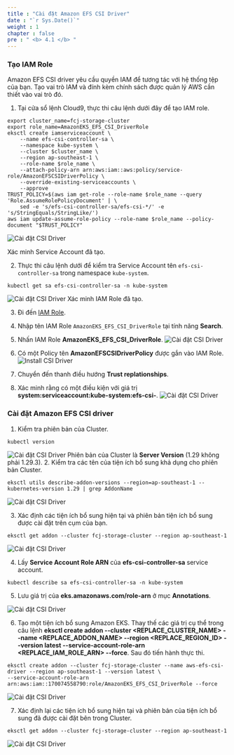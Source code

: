 ```yaml
---
title : "Cài đặt Amazon EFS CSI Driver"
date : "`r Sys.Date()`"
weight : 1
chapter : false
pre : " <b> 4.1 </b> "
---
```


### Tạo IAM Role
Amazon EFS CSI driver yêu cầu quyền IAM để tương tác với hệ thống tệp của bạn. Tạo vai trò IAM và đính kèm chính sách được quản lý AWS cần thiết vào vai trò đó.
1. Tại cửa sổ lệnh Cloud9, thực thi câu lệnh dưới đây để tạo IAM role.
```
export cluster_name=fcj-storage-cluster
export role_name=AmazonEKS_EFS_CSI_DriverRole
eksctl create iamserviceaccount \
    --name efs-csi-controller-sa \
    --namespace kube-system \
    --cluster $cluster_name \
    --region ap-southeast-1 \
    --role-name $role_name \
    --attach-policy-arn arn:aws:iam::aws:policy/service-role/AmazonEFSCSIDriverPolicy \
    --override-existing-serviceaccounts \
    --approve
TRUST_POLICY=$(aws iam get-role --role-name $role_name --query 'Role.AssumeRolePolicyDocument' | \
    sed -e 's/efs-csi-controller-sa/efs-csi-*/' -e 's/StringEquals/StringLike/')
aws iam update-assume-role-policy --role-name $role_name --policy-document "$TRUST_POLICY"
```
![Cài đặt CSI Driver](../../../images/4.eksstoragewithefs/4.1.installecsidriver/4.1.1.installecsidriver.png?pc=60pt)

Xác minh Service Account đã tạo.

2. Thực thi câu lệnh dưới để kiểm tra Service Account tên ```efs-csi-controller-sa``` trong namespace ```kube-system```.
```
kubectl get sa efs-csi-controller-sa -n kube-system
```
![Cài đặt CSI Driver](../../../images/4.eksstoragewithefs/4.1.installecsidriver/4.1.2.installecsidriver.png?pc=60pt)
Xác minh IAM Role đã tạo.

3. Đi đến [IAM Role](https://us-east-1.console.aws.amazon.com/iam/home?region=ap-southeast-1#/roles).
4. Nhập tên IAM Role ```AmazonEKS_EFS_CSI_DriverRole``` tại tính năng **Search**.
5. Nhấn IAM Role **AmazonEKS_EFS_CSI_DriverRole**.
![Cài đặt CSI Driver](../../../images/4.eksstoragewithefs/4.1.installecsidriver/4.1.3.installecsidriver.png?pc=60pt)

6. Có một Policy tên **AmazonEFSCSIDriverPolicy** được gắn vào IAM Role.
![Install CSI Driver](../../../images/4.eksstoragewithefs/4.1.installecsidriver/4.1.4.installecsidriver.png?pc=60pt)

5. Chuyển đến thanh điều hướng **Trust replationships**.
6. Xác minh rằng có một điều kiện với giá trị **system:serviceaccount:kube-system:efs-csi-**.
![Cài đặt CSI Driver](../../../images/4.eksstoragewithefs/4.1.installecsidriver/4.1.5.installecsidriver.png?pc=60pt)

### Cài đặt Amazon EFS CSI driver
1. Kiểm tra phiên bản của Cluster.
```
kubectl version
```

![Cài đặt CSI Driver](../../../images/4.eksstoragewithefs/4.1.installecsidriver/4.1.6.installecsidriver.png?pc=60pt)
Phiên bản của Cluster là **Server Version** (1.29 không phải 1.29.3).
2. Kiểm tra các tên của tiện ích bổ sung khả dụng cho phiên bản Cluster.
```
eksctl utils describe-addon-versions --region=ap-southeast-1 --kubernetes-version 1.29 | grep AddonName
```
![Cài đặt CSI Driver](../../../images/4.eksstoragewithefs/4.1.installecsidriver/4.1.7.installecsidriver.png?pc=60pt)


3. Xác định các tiện ích bổ sung hiện tại và phiên bản tiện ích bổ sung được cài đặt trên cụm của bạn.
```
eksctl get addon --cluster fcj-storage-cluster --region ap-southeast-1
```
![Cài đặt CSI Driver](../../../images/4.eksstoragewithefs/4.1.installecsidriver/4.1.10.installecsidriver.png?pc=60pt)


4. Lấy **Service Account Role ARN** của **efs-csi-controller-sa** service account.
```
kubectl describe sa efs-csi-controller-sa -n kube-system 
```
5. Lưu giá trị của **eks.amazonaws.com/role-arn** ở mục **Annotations**.

![Cài đặt CSI Driver](../../../images/4.eksstoragewithefs/4.1.installecsidriver/4.1.8.installecsidriver.png?pc=60pt)

6. Tạo một tiện ích bổ sung Amazon EKS. Thay thế các giá trị cụ thể trong câu lệnh **eksctl create addon --cluster <REPLACE_CLUSTER_NAME> --name <REPLACE_ADDON_NAME> --region <REPLACE_REGION_ID> --version latest --service-account-role-arn <REPLACE_IAM_ROLE_ARN> --force**. Sau đó tiến hành thực thi.
```
eksctl create addon --cluster fcj-storage-cluster --name aws-efs-csi-driver --region ap-southeast-1 --version latest \
--service-account-role-arn arn:aws:iam::170074558790:role/AmazonEKS_EFS_CSI_DriverRole --force
```
![Cài đặt CSI Driver](../../../images/4.eksstoragewithefs/4.1.installecsidriver/4.1.9.installecsidriver.png?pc=60pt)

7. Xác định lại các tiện ích bổ sung hiện tại và phiên bản của tiện ích bổ sung đã được cài đặt bên trong Cluster.
```
eksctl get addon --cluster fcj-storage-cluster --region ap-southeast-1
```
![Cài đặt CSI Driver](../../../images/4.eksstoragewithefs/4.1.installecsidriver/4.1.11.installecsidriver.png?pc=60pt)